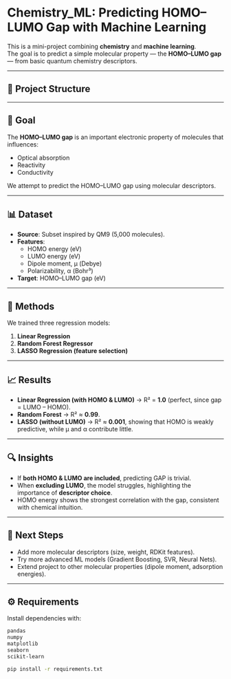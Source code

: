 # Chemistry_ML: Predicting HOMO–LUMO Gap with Machine Learning  

This is a mini-project combining **chemistry** and **machine learning**.  
The goal is to predict a simple molecular property — the **HOMO–LUMO gap** — from basic quantum chemistry descriptors.  

---

## 📂 Project Structure

---

## 🎯 Goal
The **HOMO–LUMO gap** is an important electronic property of molecules that influences:  
- Optical absorption  
- Reactivity  
- Conductivity  

We attempt to predict the HOMO–LUMO gap using molecular descriptors.  

---

## 📊 Dataset
- **Source**: Subset inspired by QM9 (5,000 molecules).  
- **Features**:  
  - HOMO energy (eV)  
  - LUMO energy (eV)  
  - Dipole moment, μ (Debye)  
  - Polarizability, α (Bohr³)  
- **Target**: HOMO–LUMO gap (eV)  

---

## 🔧 Methods
We trained three regression models:  
1. **Linear Regression**  
2. **Random Forest Regressor**  
3. **LASSO Regression (feature selection)**  

---

## 📈 Results
- **Linear Regression (with HOMO & LUMO)** → R² = **1.0** (perfect, since gap = LUMO – HOMO).  
- **Random Forest** → R² ≈ **0.99**.  
- **LASSO (without LUMO)** → R² ≈ **0.001**, showing that HOMO is weakly predictive, while μ and α contribute little.  

---

## 🔍 Insights
- If **both HOMO & LUMO are included**, predicting GAP is trivial.  
- When **excluding LUMO**, the model struggles, highlighting the importance of **descriptor choice**.  
- HOMO energy shows the strongest correlation with the gap, consistent with chemical intuition.  

---

## 📌 Next Steps
- Add more molecular descriptors (size, weight, RDKit features).  
- Try more advanced ML models (Gradient Boosting, SVR, Neural Nets).  
- Extend project to other molecular properties (dipole moment, adsorption energies).  

---

## ⚙️ Requirements
Install dependencies with:
```bash
pandas
numpy
matplotlib
seaborn
scikit-learn

pip install -r requirements.txt

